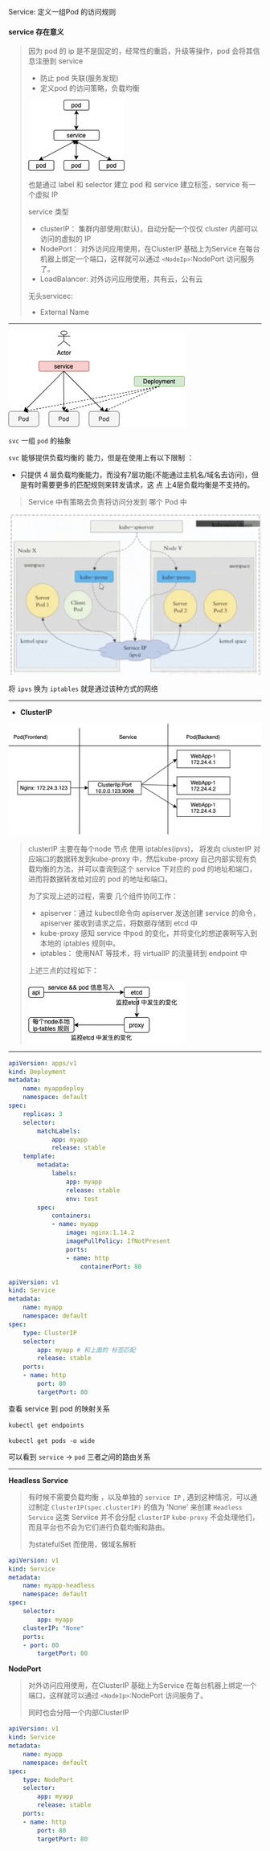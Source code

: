Service: 定义一组Pod 的访问规则

#### service 存在意义

> 因为 pod 的 ip 是不是固定的，经常性的重启，升级等操作，pod 会将其信息注册到 service
>
> * 防止 pod 失联(服务发现)
> * 定义pod 的访问策略，负载均衡
>
> ![a](./pic/service.png)
>
> 也是通过 label 和 selector 建立 pod 和 service 建立标签，service 有一个虚拟 IP
>
> service 类型
>
> * clusterIP： 集群内部使用(默认)，自动分配一个仅仅 cluster 内部可以访问的虚拟的 IP
> * NodePort： 对外访问应用使用，在ClusterIP 基础上为Service 在每台机器上绑定一个端口，这样就可以通过 `<NodeIp>`:NodePort 访问服务了。
> * LoadBalancer:  对外访问应用使用，共有云，公有云
>
> 无头servicec:
>
> * External Name

---

![a](./pic/svc.png)

`svc` 一组 `pod` 的抽象

`svc`  能够提供负载均衡的 能力，但是在使用上有以下限制 ：

* 只提供 4 层负载均衡能力，而没有7层功能(不能通过主机名/域名去访问)，但是有时需要更多的匹配规则来转发请求，这 点 上4层负载均衡是不支持的。

> Service 中有策略去负责将访问分发到 哪个 Pod 中

![a](./pic/net.png)

将 `ipvs` 换为 `iptables` 就是通过该种方式的网络

---

* **ClusterIP**

![a](./pic/svc1.png)

> clusterIP 主要在每个node 节点 使用 iptables(ipvs)， 将发向 clusterIP  对应端口的数据转发到kube-proxy 中，然后kube-proxy 自己内部实现有负载均衡的方法，并可以查询到这个 service 下对应的 pod 的地址和端口，进而将数据转发给对应的  pod 的地址和端口。
>
> 为了实现上述的过程，需要 几个组件协同工作：
>
> * apiserver：通过 kubectl命令向 apiserver 发送创建 service 的命令，apiserver 接收到请求之后，将数据存储到 etcd 中
> * kube-proxy 感知 service 中pod 的变化，并将变化的想逆袭啊写入到本地的 iptables 规则中。
> * iptables： 使用NAT 等技术，将 virtualIP 的流量转到 endpoint 中
>
> 上述三点的过程如下：
>
> ![a](./pic/net1.png)

---

```yaml
apiVersion: apps/v1
kind: Deployment
metadata:
	name: myappdeploy
	namespace: default
spec:
	replicas: 3
	selector:
		matchLabels:
			app: myapp
			release: stable
	template:
		metadata:
			labels:
				app: myapp
				release: stable
				env: test
		spec:
			containers:
			- name: myapp
				image: nginx:1.14.2
				imagePullPolicy: IfNotPresent
				ports:
				- name: http
					containerPort: 80
```

```yaml
apiVersion: v1
kind: Service
metadata:
	name: myapp
	namespace: default
spec:
	type: ClusterIP
	selector:
		app: myapp # 和上面的 标签匹配
		release: stable 
	ports:
	- name: http
		port: 80
		targetPort: 80
```

查看 service 到 pod 的映射关系

`kubectl get endpoints`

`kubectl get pods -o wide`

可以看到 `service` -> `pod` 三者之间的路由关系

---

**Headless Service**

> 有时候不需要负载均衡 ，以及单独的 `service IP` , 遇到这种情况，可以通过制定 `ClusterIP(spec.clusterIP)` 的值为 'None' 来创建 `Headless Service` 这类 Serviice 并不会分配 `clusterIP`  `kube-proxy` 不会处理他们，而且平台也不会为它们进行负载均衡和路由。
>
> 为statefulSet 而使用，做域名解析

```yaml
apiVersion: v1
kind: Service
metadata:
	name: myapp-headless
	namespace: default
spec:
	selector:
		app: myapp
	clusterIP: "None"
	ports:
	- port: 80
		targetPort: 80
```

**NodePort**

> 对外访问应用使用，在ClusterIP 基础上为Service 在每台机器上绑定一个端口，这样就可以通过 `<NodeIp>`:NodePort 访问服务了。
>
> 同时也会分陪一个内部ClusterIP

```yaml
apiVersion: v1
kind: Service
metadata:
	name: myapp
	namespace: default
spec:
	type: NodePort
	selector:
		app: myapp 
		release: stable 
	ports:
	- name: http
		port: 80
		targetPort: 80
```
